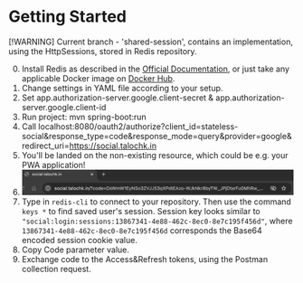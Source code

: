 # Getting Started
[!WARNING]
Current branch - 'shared-session', contains an implementation, using the HttpSessions, stored in Redis repository.

0. Install Redis as described in the [Official Documentation](https://redis.io/docs/latest/operate/oss_and_stack/install/install-redis/), or just take any applicable Docker image on [Docker Hub](https://hub.docker.com/).
1. Change settings in YAML file according to your setup.
2. Set app.authorization-server.google.client-secret & app.authorization-server.google.client-id
3. Run project: mvn spring-boot:run
4. Call localhost:8080/oauth2/authorize?client_id=stateless-social&response_type=code&response_mode=query&provider=google&redirect_uri=https://social.talochk.in
5. You'll be landed on the non-existing resource, which could be e.g. your PWA application!
6. ![url_code.png](url_code.png)
7. Type in `redis-cli` to connect to your repository. Then use the command `keys *` to find saved user's session. Session key looks similar to `"social:login:sessions:13867341-4e88-462c-8ec0-8e7c195f456d"`, where `13867341-4e88-462c-8ec0-8e7c195f456d` corresponds the Base64 encoded session cookie value. 
8. Copy Code parameter value.
9. Exchange code to the Access&Refresh tokens, using the Postman collection request.

